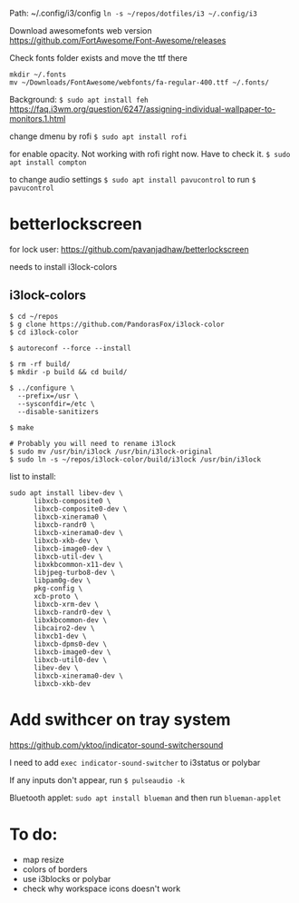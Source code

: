 Path: ~/.config/i3/config
`ln -s ~/repos/dotfiles/i3 ~/.config/i3`

Download awesomefonts web version
https://github.com/FortAwesome/Font-Awesome/releases


Check fonts folder exists and move the ttf there
```
mkdir ~/.fonts
mv ~/Downloads/FontAwesome/webfonts/fa-regular-400.ttf ~/.fonts/
```

Background:
`$ sudo apt install feh`
https://faq.i3wm.org/question/6247/assigning-individual-wallpaper-to-monitors.1.html

change dmenu by rofi
`$ sudo apt install rofi`

for enable opacity. Not working with rofi right now. Have to check it.
`$ sudo apt install compton`


to change audio settings
`$ sudo apt install pavucontrol`
to run 
`$ pavucontrol`

# betterlockscreen
for lock user:
https://github.com/pavanjadhaw/betterlockscreen

needs to install i3lock-colors

## i3lock-colors

```
$ cd ~/repos
$ g clone https://github.com/PandorasFox/i3lock-color
$ cd i3lock-color

$ autoreconf --force --install

$ rm -rf build/
$ mkdir -p build && cd build/

$ ../configure \
  --prefix=/usr \
  --sysconfdir=/etc \
  --disable-sanitizers

$ make

# Probably you will need to rename i3lock
$ sudo mv /usr/bin/i3lock /usr/bin/i3lock-original
$ sudo ln -s ~/repos/i3lock-color/build/i3lock /usr/bin/i3lock
```

list to install:

```
sudo apt install libev-dev \
      libxcb-composite0 \
      libxcb-composite0-dev \
      libxcb-xinerama0 \
      libxcb-randr0 \
      libxcb-xinerama0-dev \
      libxcb-xkb-dev \
      libxcb-image0-dev \
      libxcb-util-dev \
      libxkbcommon-x11-dev \
      libjpeg-turbo8-dev \
      libpam0g-dev \
      pkg-config \
      xcb-proto \
      libxcb-xrm-dev \
      libxcb-randr0-dev \
      libxkbcommon-dev \
      libcairo2-dev \
      libxcb1-dev \
      libxcb-dpms0-dev \
      libxcb-image0-dev \
      libxcb-util0-dev \
      libev-dev \
      libxcb-xinerama0-dev \
      libxcb-xkb-dev
```

# Add swithcer on tray system
https://github.com/yktoo/indicator-sound-switchersound

I need to add `exec indicator-sound-switcher` to i3status or polybar

If any inputs don't appear, run `$ pulseaudio -k`


Bluetooth applet: `sudo apt install blueman` and then run `blueman-applet`

# To do:
- map resize
- colors of borders
- use i3blocks or polybar
- check why workspace icons doesn't work
